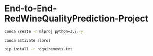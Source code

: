 # End-to-End-RedWineQualityPrediction-Project

```bash
conda create -n mlproj python=3.8 -y
```

```bash
conda activate mlproj
```

```bash
pip install -r requirements.txt
```